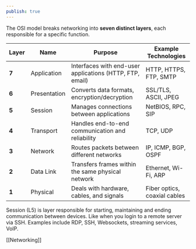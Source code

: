 ```yaml
---
publish: true
---
```


The OSI model breaks networking into **seven distinct layers**, each responsible for a specific function.

| Layer | Name         | Purpose                                                  | Example Technologies         |
| ----- | ------------ | -------------------------------------------------------- | ---------------------------- |
| **7** | Application  | Interfaces with end-user applications (HTTP, FTP, email) | HTTP, HTTPS, FTP, SMTP       |
| **6** | Presentation | Converts data formats, encryption/decryption             | SSL/TLS, ASCII, JPEG         |
| **5** | Session      | Manages connections between applications                 | NetBIOS, RPC, SIP            |
| **4** | Transport    | Handles end-to-end communication and reliability         | TCP, UDP                     |
| **3** | Network      | Routes packets between different networks                | IP, ICMP, BGP, OSPF          |
| **2** | Data Link    | Transfers frames within the same physical network        | Ethernet, Wi-Fi, ARP         |
| **1** | Physical     | Deals with hardware, cables, and signals                 | Fiber optics, coaxial cables |
Session (L5) is layer responsible for starting, maintaining and ending communication between devices. Like when you login to a remote server via SSH. 
Examples include RDP, SSH, Websockets, streaming services, VoIP. 


[[Networking]]